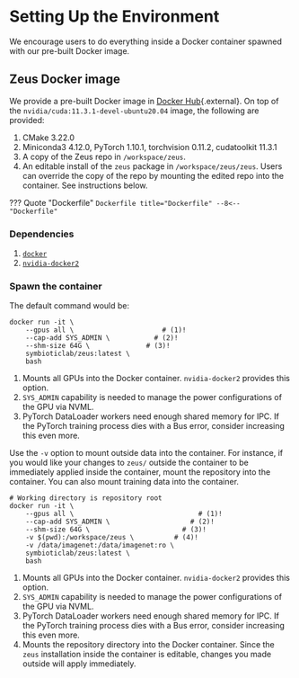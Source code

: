 # Setting Up the Environment

We encourage users to do everything inside a Docker container spawned with our pre-built Docker image.

## Zeus Docker image

We provide a pre-built Docker image in [Docker Hub](https://hub.docker.com/r/symbioticlab/zeus){.external}.
On top of the `nvidia/cuda:11.3.1-devel-ubuntu20.04` image, the following are provided:  

1. CMake 3.22.0
1. Miniconda3 4.12.0, PyTorch 1.10.1, torchvision 0.11.2, cudatoolkit 11.3.1
1. A copy of the Zeus repo in `/workspace/zeus`.
1. An editable install of the `zeus` package in `/workspace/zeus/zeus`. Users can override the copy of the repo by mounting the edited repo into the container. See instructions below.

??? Quote "Dockerfile"
    ```Dockerfile title="Dockerfile"
    --8<-- "Dockerfile"
    ```

### Dependencies

1. [`docker`](https://docs.docker.com/engine/install/)
1. [`nvidia-docker2`](https://docs.nvidia.com/datacenter/cloud-native/container-toolkit/install-guide.html)

### Spawn the container

The default command would be:

``` { .sh .annotate }
docker run -it \
    --gpus all \                      # (1)!
    --cap-add SYS_ADMIN \           # (2)!
    --shm-size 64G \              # (3)!
    symbioticlab/zeus:latest \
    bash
```

1. Mounts all GPUs into the Docker container. `nvidia-docker2` provides this option.
2. `SYS_ADMIN` capability is needed to manage the power configurations of the GPU via NVML.
3. PyTorch DataLoader workers need enough shared memory for IPC. If the PyTorch training process dies with a Bus error, consider increasing this even more.

Use the `-v` option to mount outside data into the container.
For instance, if you would like your changes to `zeus/` outside the container to be immediately applied inside the container, mount the repository into the container.
You can also mount training data into the container.

``` { .sh .annotate }
# Working directory is repository root
docker run -it \
    --gpus all \                               # (1)!
    --cap-add SYS_ADMIN \                    # (2)!
    --shm-size 64G \                       # (3)!
    -v $(pwd):/workspace/zeus \          # (4)!
    -v /data/imagenet:/data/imagenet:ro \
    symbioticlab/zeus:latest \
    bash
```

1. Mounts all GPUs into the Docker container. `nvidia-docker2` provides this option.
2. `SYS_ADMIN` capability is needed to manage the power configurations of the GPU via NVML.
3. PyTorch DataLoader workers need enough shared memory for IPC. If the PyTorch training process dies with a Bus error, consider increasing this even more.
4. Mounts the repository directory into the Docker container. Since the `zeus` installation inside the container is editable, changes you made outside will apply immediately.
